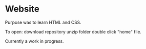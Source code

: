 # Website
Purpose was to learn HTML and CSS.

To open: download repository
unzip folder
double click "home" file.

Currently a work in progress.

